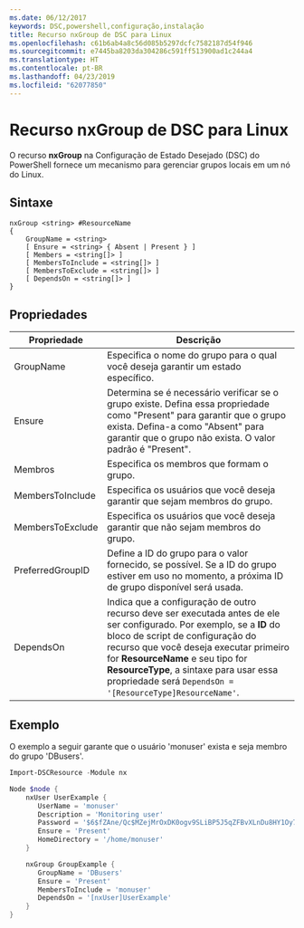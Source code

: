 ```yaml
---
ms.date: 06/12/2017
keywords: DSC,powershell,configuração,instalação
title: Recurso nxGroup de DSC para Linux
ms.openlocfilehash: c61b6ab4a8c56d085b5297dcfc7582187d54f946
ms.sourcegitcommit: e7445ba8203da304286c591ff513900ad1c244a4
ms.translationtype: HT
ms.contentlocale: pt-BR
ms.lasthandoff: 04/23/2019
ms.locfileid: "62077850"
---
```

# <a name="dsc-for-linux-nxgroup-resource"></a>Recurso nxGroup de DSC para Linux

O recurso **nxGroup** na Configuração de Estado Desejado (DSC) do PowerShell fornece um mecanismo para gerenciar grupos locais em um nó do Linux.

## <a name="syntax"></a>Sintaxe

```
nxGroup <string> #ResourceName
{
    GroupName = <string>
    [ Ensure = <string> { Absent | Present } ]
    [ Members = <string[]> ]
    [ MembersToInclude = <string[]> ]
    [ MembersToExclude = <string[]> ]
    [ DependsOn = <string[]> ]
}
```

## <a name="properties"></a>Propriedades

|  Propriedade |  Descrição |
|---|---|
| GroupName| Especifica o nome do grupo para o qual você deseja garantir um estado específico.|
| Ensure| Determina se é necessário verificar se o grupo existe. Defina essa propriedade como "Present" para garantir que o grupo exista. Defina-a como "Absent" para garantir que o grupo não exista. O valor padrão é "Present".|
| Membros| Especifica os membros que formam o grupo.|
| MembersToInclude| Especifica os usuários que você deseja garantir que sejam membros do grupo.|
| MembersToExclude| Especifica os usuários que você deseja garantir que não sejam membros do grupo.|
| PreferredGroupID| Define a ID do grupo para o valor fornecido, se possível. Se a ID do grupo estiver em uso no momento, a próxima ID de grupo disponível será usada.|
| DependsOn | Indica que a configuração de outro recurso deve ser executada antes de ele ser configurado. Por exemplo, se a **ID** do bloco de script de configuração do recurso que você deseja executar primeiro for **ResourceName** e seu tipo for **ResourceType**, a sintaxe para usar essa propriedade será `DependsOn = '[ResourceType]ResourceName'`.|

## <a name="example"></a>Exemplo

O exemplo a seguir garante que o usuário 'monuser' exista e seja membro do grupo 'DBusers'.

```powershell
Import-DSCResource -Module nx

Node $node {
    nxUser UserExample {
       UserName = 'monuser'
       Description = 'Monitoring user'
       Password = '$6$fZAne/Qc$MZejMrOxDK0ogv9SLiBP5J5qZFBvXLnDu8HY1Oy7ycX.Y3C7mGPUfeQy3A82ev3zIabhDQnj2ayeuGn02CqE/0'
       Ensure = 'Present'
       HomeDirectory = '/home/monuser'
    }

    nxGroup GroupExample {
       GroupName = 'DBusers'
       Ensure = 'Present'
       MembersToInclude = 'monuser'
       DependsOn = '[nxUser]UserExample'
    }
}
```